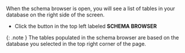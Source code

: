 When the schema browser is open, you will see a list of tables in your database on the right side of the screen. 

* Click the button in the top left labeled **SCHEMA BROWSER**

{: .note }
The tables populated in the schema browser are based on the database you selected in the top right corner of the page.